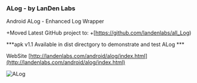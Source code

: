 ### ALog - by LanDen Labs 
Android ALog - Enhanced Log Wrapper

+Moved Latest GitHub project to:
+[https://github.com/landenlabs/all_Log)

***apk v1.1  Available in dist directgory to demonstrate and test ALog ***

WebSite
[http://landenlabs.com/android/alog/index.html](http://landenlabs.com/android/alog/index.html)

![ALog](http://landenlabs.com//android/alog/alog.png)
